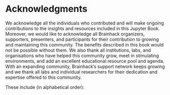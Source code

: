# Acknowledgments

We acknowledge all the individuals who contributed and will make ongoing
contributions to the insights and resources included in this Jupyter Book.
Moreover, we would like to acknowledge all Brainhack organizers, supporters,
presenters, and participants for their contribution to growing and maintaining
this community. The benefits described in this book would not be possible
without them. We also thank all institutions, labs, and organisations who have
helped this community grow, meet in stimulating environments, and add an
excellent educational resource pool and agenda. With an expanding community,
Brainhack’s support network keeps growing and we thank all labs and individual
researchers for their dedication and expertise offered to this community.

These include (in alphabetical order):

```{include} acknowledgments_table.md

```
